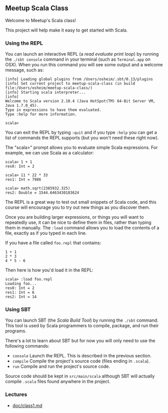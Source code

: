 ## Meetup Scala Class

Welcome to Meetup's Scala class!

This project will help make it easy to get started with Scala.

### Using the REPL

You can launch an interactive REPL (a *read evaluate print loop*) by
running the `./sbt console` command in your terminal (such as
`Terminal.app` on OSX). When you run this command you will see some
output and a welcome message, such as:

```
[info] Loading global plugins from /Users/osheim/.sbt/0.13/plugins
[info] Set current project to meetup-scala-class (in build file:/Users/osheim/meetup-scala-class/)
[info] Starting scala interpreter...
[info]
Welcome to Scala version 2.10.4 (Java HotSpot(TM) 64-Bit Server VM, Java 1.7.0_45).
Type in expressions to have them evaluated.
Type :help for more information.

scala>
```

You can exit the REPL by typing `:quit` and if you type `:help` you
can get a list of commands the REPL supports (but you won't need these
right now).

The "scala>" prompt allows you to evaluate simple Scala
expressions. For example, we can use Scala as a calculator:

```
scala> 1 + 1
res0: Int = 2

scala> 11 * 22 * 33
res1: Int = 7986

scala> math.sqrt(2385932.325)
res2: Double = 1544.6463430183624
```

The REPL is a great way to test out small snippets of Scala code, and
this course will encourage you to try out new things as you discover
them.

Once you are building larger expressions, or things you will want to
repeatedly use, it can be nice to define them in files, rather than
typing them in manually. The `:load` command allows you to load the
contents of a file, exactly as if you typed in each line.

If you have a file called `foo.repl` that contains:

```
1 + 1
2 * 3
4 * 5 - 6
```

Then here is how you'd load it in the REPL:

```
scala> :load foo.repl
Loading foo...
res0: Int = 2
res1: Int = 6
res2: Int = 14
```

### Using SBT

You can launch SBT (the *Scala Build Tool*) by running the `./sbt`
command. This tool is used by Scala programmers to compile, package,
and run their programs.

There's a lot to learn about SBT but for now you will only need to use
the following commands:

 * `console` Launch the REPL. This is described in the previous section.
 * `compile` Compile the project's source code (files ending in `.scala`).
 * `run` Compile and run the project's source code.

Source code should be kept in `src/main/scala` although SBT will
actually compile `.scala` files found anywhere in the project.

### Lectures

* [doc/class1.md](doc1/class.md)
